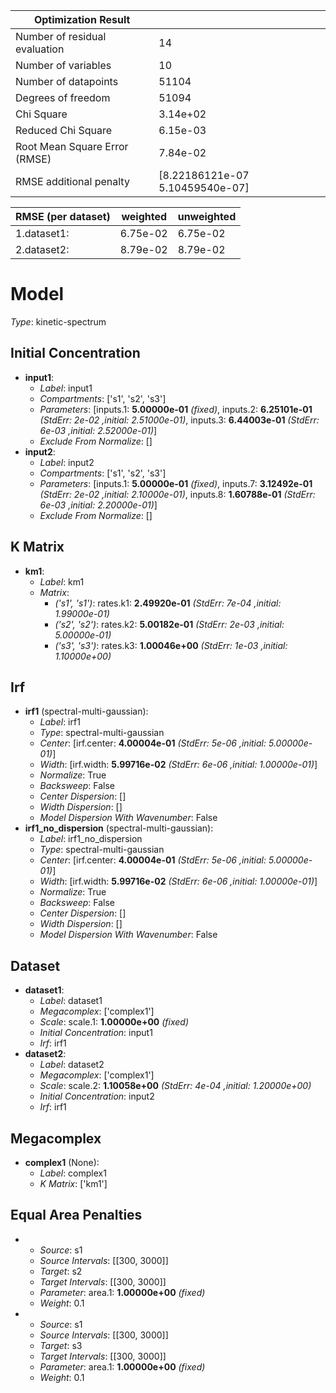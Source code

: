 | Optimization Result           |                                 |
|-------------------------------|---------------------------------|
| Number of residual evaluation | 14                              |
| Number of variables           | 10                              |
| Number of datapoints          | 51104                           |
| Degrees of freedom            | 51094                           |
| Chi Square                    | 3.14e+02                        |
| Reduced Chi Square            | 6.15e-03                        |
| Root Mean Square Error (RMSE) | 7.84e-02                        |
| RMSE additional penalty       | [8.22186121e-07 5.10459540e-07] |

| RMSE (per dataset)   |   weighted |   unweighted |
|----------------------|------------|--------------|
| 1.dataset1:          |   6.75e-02 |     6.75e-02 |
| 2.dataset2:          |   8.79e-02 |     8.79e-02 |

# Model

_Type_: kinetic-spectrum

## Initial Concentration

* **input1**:
  * *Label*: input1
  * *Compartments*: ['s1', 's2', 's3']
  * *Parameters*: [inputs.1: **5.00000e-01** *(fixed)*, inputs.2: **6.25101e-01** *(StdErr: 2e-02 ,initial: 2.51000e-01)*, inputs.3: **6.44003e-01** *(StdErr: 6e-03 ,initial: 2.52000e-01)*]
  * *Exclude From Normalize*: []
* **input2**:
  * *Label*: input2
  * *Compartments*: ['s1', 's2', 's3']
  * *Parameters*: [inputs.1: **5.00000e-01** *(fixed)*, inputs.7: **3.12492e-01** *(StdErr: 2e-02 ,initial: 2.10000e-01)*, inputs.8: **1.60788e-01** *(StdErr: 6e-03 ,initial: 2.20000e-01)*]
  * *Exclude From Normalize*: []

## K Matrix

* **km1**:
  * *Label*: km1
  * *Matrix*: 
    * *('s1', 's1')*: rates.k1: **2.49920e-01** *(StdErr: 7e-04 ,initial: 1.99000e-01)*
    * *('s2', 's2')*: rates.k2: **5.00182e-01** *(StdErr: 2e-03 ,initial: 5.00000e-01)*
    * *('s3', 's3')*: rates.k3: **1.00046e+00** *(StdErr: 1e-03 ,initial: 1.10000e+00)*
  

## Irf

* **irf1** (spectral-multi-gaussian):
  * *Label*: irf1
  * *Type*: spectral-multi-gaussian
  * *Center*: [irf.center: **4.00004e-01** *(StdErr: 5e-06 ,initial: 5.00000e-01)*]
  * *Width*: [irf.width: **5.99716e-02** *(StdErr: 6e-06 ,initial: 1.00000e-01)*]
  * *Normalize*: True
  * *Backsweep*: False
  * *Center Dispersion*: []
  * *Width Dispersion*: []
  * *Model Dispersion With Wavenumber*: False
* **irf1_no_dispersion** (spectral-multi-gaussian):
  * *Label*: irf1_no_dispersion
  * *Type*: spectral-multi-gaussian
  * *Center*: [irf.center: **4.00004e-01** *(StdErr: 5e-06 ,initial: 5.00000e-01)*]
  * *Width*: [irf.width: **5.99716e-02** *(StdErr: 6e-06 ,initial: 1.00000e-01)*]
  * *Normalize*: True
  * *Backsweep*: False
  * *Center Dispersion*: []
  * *Width Dispersion*: []
  * *Model Dispersion With Wavenumber*: False

## Dataset

* **dataset1**:
  * *Label*: dataset1
  * *Megacomplex*: ['complex1']
  * *Scale*: scale.1: **1.00000e+00** *(fixed)*
  * *Initial Concentration*: input1
  * *Irf*: irf1
* **dataset2**:
  * *Label*: dataset2
  * *Megacomplex*: ['complex1']
  * *Scale*: scale.2: **1.10058e+00** *(StdErr: 4e-04 ,initial: 1.20000e+00)*
  * *Initial Concentration*: input2
  * *Irf*: irf1

## Megacomplex

* **complex1** (None):
  * *Label*: complex1
  * *K Matrix*: ['km1']

## Equal Area Penalties

* 
  * *Source*: s1
  * *Source Intervals*: [[300, 3000]]
  * *Target*: s2
  * *Target Intervals*: [[300, 3000]]
  * *Parameter*: area.1: **1.00000e+00** *(fixed)*
  * *Weight*: 0.1
* 
  * *Source*: s1
  * *Source Intervals*: [[300, 3000]]
  * *Target*: s3
  * *Target Intervals*: [[300, 3000]]
  * *Parameter*: area.1: **1.00000e+00** *(fixed)*
  * *Weight*: 0.1

